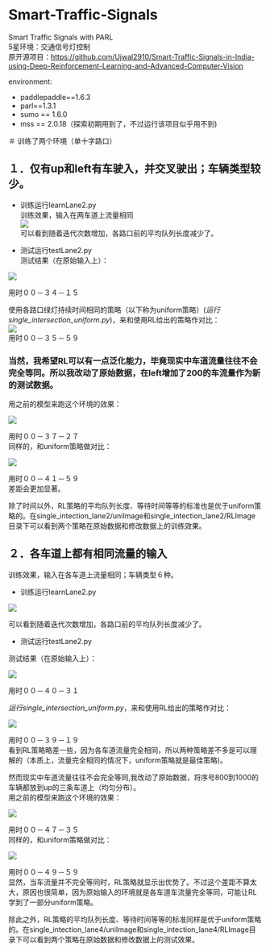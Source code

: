 # Smart-Traffic-Signals
Smart Traffic Signals with PARL  
5星环境：交通信号灯控制  
原开源项目：https://github.com/Ujwal2910/Smart-Traffic-Signals-in-India-using-Deep-Reinforcement-Learning-and-Advanced-Computer-Vision  

environment:  
* paddlepaddle==1.6.3  
* parl==1.3.1  
* sumo == 1.6.0  
* mss == 2.0.18（探索初期用到了，不过运行该项目似乎用不到)  
  
＃ 训练了两个环境（单十字路口）
## １．仅有up和left有车驶入，并交叉驶出；车辆类型较少。
* 训练运行learnLane2.py  
训练效果，输入在两车道上流量相同  
![](single_intection_lane2/RLImage/2l1.png)  
可以看到随着迭代次数增加，各路口前的平均队列长度减少了。  
    
* 测试运行testLane2.py  
测试结果（在原始输入上）：

![](single_intection_lane2/2r1.gif)  

用时００－３４－１５  
  
使用各路口绿灯持续时间相同的策略（以下称为uniform策略）(*运行single_intersection_uniform.py*)，来和使用RL给出的策略作对比：  
![](single_intection_lane2/2u1.gif)  
用时００－３５－５９  
  
### 当然，我希望RL可以有一点泛化能力，毕竟现实中车道流量往往不会完全等同。所以我改动了原始数据，在left增加了200的车流量作为新的测试数据。  
用之前的模型来跑这个环境的效果：

![](single_intection_lane2/2r2.gif)  

用时００－３７－２７  
同样的，和uniform策略做对比：  

![](single_intection_lane2/2u2.gif)  

用时００－４１－５９  
差距会更加显著。  
  
除了时间以外，RL策略的平均队列长度、等待时间等等的标准也是优于uniform策略的。在single_intection_lane2/uniImage和single_intection_lane2/RLImage目录下可以看到两个策略在原始数据和修改数据上的训练效果。  
  
  
## ２．各车道上都有相同流量的输入
训练效果，输入在各车道上流量相同；车辆类型６种。  
* 训练运行learnLane2.py

![](single_intection_lan4/RLImage/4r1qlen.png)  

可以看到随着迭代次数增加，各路口前的平均队列长度减少了。  
    
* 测试运行testLane2.py

测试结果（在原始输入上）：

![](single_intection_lane4/4r1.gif)  

用时００－４０－３１  

*运行single_intersection_uniform.py*，来和使用RL给出的策略作对比： 

![](single_intection_lane4/4u1.gif)  

用时００－３９－１９  
看到RL策略略差一些，因为各车道流量完全相同，所以两种策略差不多是可以理解的（本质上，流量完全相同的情况下，uniform策略就是最佳策略)。  
  
然而现实中车道流量往往不会完全等同,我改动了原始数据，将序号800到1000的车辆都放到up的三条车道上（均匀分布）。  
用之前的模型来跑这个环境的效果：  

![](single_intection_lane4/4r2.gif)  

用时００－４７－３５  
同样的，和uniform策略做对比：  

![](single_intection_lane4/4u2.gif)  

用时００－４９－５９  
显然，当车流量并不完全等同时，RL策略就显示出优势了。不过这个差距不算太大，原因也很简单，因为原始输入的环境就是各车道车流量完全等同，可能让RL学到了一部分uniform策略。  
  
除此之外，RL策略的平均队列长度、等待时间等等的标准同样是优于uniform策略的。在single_intection_lane4/uniImage和single_intection_lane4/RLImage目录下可以看到两个策略在原始数据和修改数据上的测试效果。  
